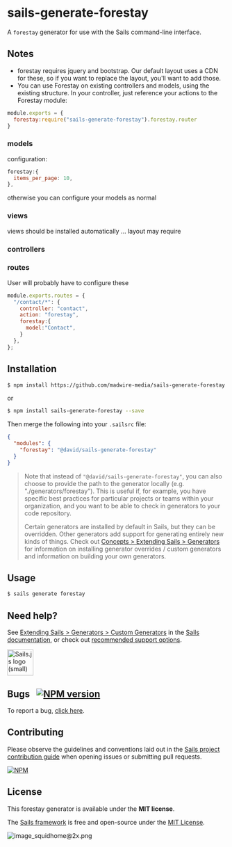 # sails-generate-forestay

A `forestay` generator for use with the Sails command-line interface.


## Notes
- forestay requires jquery and bootstrap.  Our default layout uses a CDN for these, so if you want to replace the layout, you'll want to add those.
- You can use Forestay on existing controllers and models, using the existing structure.  In your controller, just reference your actions to the Forestay module:
```JavaScript
module.exports = {
  forestay:require("sails-generate-forestay").forestay.router
}
```
### models
configuration:
```JavaScript
forestay:{
  items_per_page: 10,
},
```

otherwise you can configure your models as normal

### views
views should be installed automatically ...  layout may require

### controllers

### routes
User will probably have to configure these
```JavaScript
module.exports.routes = {
  "/contact/*": {
    controller: "contact",
    action: "forestay",
    forestay:{
      model:"Contact",
    }
  },
};
```

## Installation
```sh
$ npm install https://github.com/madwire-media/sails-generate-forestay.git --save
```

or

```sh
$ npm install sails-generate-forestay --save
```

Then merge the following into your `.sailsrc` file:

```json
{
  "modules": {
    "forestay": "@david/sails-generate-forestay"
  }
}
```

> Note that instead of `"@david/sails-generate-forestay"`, you can also choose to provide the path to the generator locally (e.g. "./generators/forestay").
> This is useful if, for example, you have specific best practices for particular projects or teams within your organization, and you want to be able to check in generators to your code repository.
>
> Certain generators are installed by default in Sails, but they can be overridden.  Other generators add support for generating entirely new kinds of things.
> Check out [Concepts > Extending Sails > Generators](https://sailsjs.com/docs/concepts/extending-sails/generators) for information on installing generator overrides / custom generators and information on building your own generators.



## Usage

```bash
$ sails generate forestay
```


## Need help?

See [Extending Sails > Generators > Custom Generators](https://sailsjs.com/docs/concepts/extending-sails/generators/custom-generators) in the [Sails documentation](https://sailsjs.com/documentation), or check out [recommended support options](https://sailsjs.com/support).

<a href="https://sailsjs.com" target="_blank" title="Node.js framework for building realtime APIs."><img src="https://github-camo.global.ssl.fastly.net/9e49073459ed4e0e2687b80eaf515d87b0da4a6b/687474703a2f2f62616c64657264617368792e6769746875622e696f2f7361696c732f696d616765732f6c6f676f2e706e67" width=60 alt="Sails.js logo (small)"/></a>


## Bugs &nbsp; [![NPM version](https://badge.fury.io/js/@david/sails-generate-forestay.svg)](http://npmjs.com/package/@david/sails-generate-forestay)

To report a bug, [click here](https://sailsjs.com/bugs).


## Contributing

Please observe the guidelines and conventions laid out in the [Sails project contribution guide](https://sailsjs.com/documentation/contributing) when opening issues or submitting pull requests.

[![NPM](https://nodei.co/npm/@david/sails-generate-forestay.png?downloads=true)](http://npmjs.com/package/@david/sails-generate-forestay)



## License

This forestay generator is available under the **MIT license**.

The [Sails framework](https://sailsjs.com) is free and open-source under the [MIT License](https://sailsjs.com/license).


![image_squidhome@2x.png](http://i.imgur.com/RIvu9.png)
